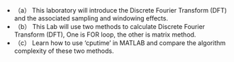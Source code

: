 - （a）	This laboratory will introduce the Discrete Fourier Transform (DFT) and the associated sampling and windowing effects. 
- （b）	This Lab will use two methods to calculate Discrete Fourier Transform (DFT), One is FOR loop, the other is matrix method.
- （c）	Learn how to use ‘cputime’ in MATLAB and compare the algorithm complexity of these two methods.

